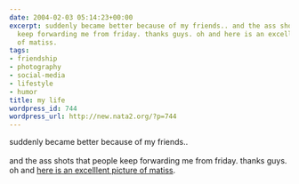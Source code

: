```yaml
---
date: 2004-02-03 05:14:23+00:00
excerpt: suddenly became better because of my friends.. and the ass shots that people
  keep forwarding me from friday. thanks guys. oh and here is an excelllent picture
  of matiss.
tags:
- friendship
- photography
- social-media
- lifestyle
- humor
title: my life
wordpress_id: 744
wordpress_url: http://new.nata2.org/?p=744
---
```


suddenly became better because of my friends.. <br/><br/>and the ass shots that people keep forwarding me from friday. thanks guys. oh and <a href="http://www.nata2.info/?path=pictures%2Fmisc%2Fphone_camera%2Fphotolog&amp;img=1075764659-t610(1).jpg">here is an excelllent picture of matiss</a>.